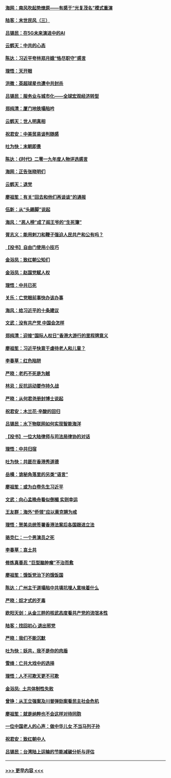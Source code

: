 #### [海网：南风吹起势燎原——有感于“光复茂名”模式重演](../pages/nsc993/n11732308.md?t=12191822) 
#### [陆客：末世民风（三）](../pages/nsc993/n11732211.md?t=12191822) 
#### [吕锡民：在5G未来演进中的AI](../pages/nsc993/n11730010.md?t=12191822) 
#### [云鹤天：中共的心态](../pages/nsc993/n11729906.md?t=12191822) 
#### [陈达：习近平夸林郑月娥“恪尽职守”感言](../pages/nsc993/n11729881.md?t=12191822) 
#### [理悟：天开眼](../pages/nsc993/n11729699.md?t=12191822) 
#### [洪微：英超球星也遭中共封杀](../pages/nsc993/n11727243.md?t=12191822) 
#### [吕锡民：服务业与城市化——全球宏观经济转型](../pages/nsc993/n11725845.md?t=12191822) 
#### [郑纯清：厦门地铁塌陷吟](../pages/nsc993/n11725813.md?t=12191822) 
#### [云鹤天：世人明真相](../pages/nsc993/n11725621.md?t=12191822) 
#### [祝君安：中美贸易谈判随感](../pages/nsc993/n11725609.md?t=12191822) 
#### [吐为快：末朝即景](../pages/nsc993/n11723365.md?t=12191822) 
#### [陈达：《时代》二零一九年度人物评选感言](../pages/nsc993/n11723337.md?t=12191822) 
#### [海网：正告张晓明们](../pages/nsc993/n11723228.md?t=12191822) 
#### [云鹤天：退党](../pages/nsc993/n11723056.md?t=12191822) 
#### [廖祖笙：有关“回去和他们再谈谈”的通报](../pages/nsc993/n11722442.md?t=12191822) 
#### [伍新：从“头踢脚”说起](../pages/nsc993/n11722429.md?t=12191822) 
#### [海风：“恶人榜”成了阎王爷的“生死簿”](../pages/nsc993/n11722272.md?t=12191822) 
#### [胥志义：能用剌刀和鞭子强迫人民共产和公有吗？](../pages/nsc993/n11720569.md?t=12191822) 
#### [【投书】自由门使用小技巧](../pages/nsc993/n11720180.md?t=12191822) 
#### [金浴凤：致红朝公知们](../pages/nsc993/n11720563.md?t=12191822) 
#### [金浴凤：赵国党赋人权](../pages/nsc993/n11720533.md?t=12191822) 
#### [理悟：中共已死](../pages/nsc993/n11720233.md?t=12191822) 
#### [关乐：亡党眼前事快办该办事](../pages/nsc993/n11719160.md?t=12191822) 
#### [海风：给习近平的十条建议](../pages/nsc993/n11717616.md?t=12191822) 
#### [文武：没有共产党 中国会怎样](../pages/nsc993/n11717584.md?t=12191822) 
#### [郑纯清：迎接“国际人权日”香港大游行的里程牌意义](../pages/nsc993/n11717417.md?t=12191822) 
#### [廖祖笙：习近平快意于虐待老人和儿童？](../pages/nsc993/n11715313.md?t=12191822) 
#### [李春草：红色陷阱](../pages/nsc993/n11715029.md?t=12191822) 
#### [严晓：老朽不死是为贼](../pages/nsc993/n11712910.md?t=12191822) 
#### [林忌：反抗运动要作持久战](../pages/nsc993/n11712623.md?t=12191822) 
#### [严晓：从何君尧册封博士说起](../pages/nsc993/n11712465.md?t=12191822) 
#### [祝君安：木兰花·辛酸的回归](../pages/nsc993/n11712381.md?t=12191822) 
#### [吕锡民：水下物联网如何实现智能海洋](../pages/nsc993/n11711158.md?t=12191822) 
#### [【投书】一位大陆律师与司法局律协的对话](../pages/nsc993/n11709675.md?t=12191822) 
#### [理悟：中共归宿](../pages/nsc993/n11710059.md?t=12191822) 
#### [吐为快：共匪在香港秀道德](../pages/nsc993/n11709979.md?t=12191822) 
#### [岳横：诡秘角落里的另类“语言”](../pages/nsc993/n11709792.md?t=12191822) 
#### [廖祖笙：或为白卷先生习近平](../pages/nsc993/n11708330.md?t=12191822) 
#### [文武：向心孟晚舟看似倒楣 实则幸运](../pages/nsc993/n11708236.md?t=12191822) 
#### [王友群：海外“侨领”应以黄克锵为戒](../pages/nsc993/n11706176.md?t=12191822) 
#### [理悟：贺美总统签署香港法案后各国跟进立法](../pages/nsc993/n11706853.md?t=12191822) 
#### [骆克仁：一个男演员之死](../pages/nsc993/n11706677.md?t=12191822) 
#### [李春草：哀土共](../pages/nsc993/n11706255.md?t=12191822) 
#### [修炼真善忍 “巨型脑肿瘤”不治而愈](../pages/nsc993/n11705340.md?t=12191822) 
#### [廖祖笙：饿饭党治下的饿饭国](../pages/nsc993/n11705085.md?t=12191822) 
#### [陈达：广州主干道塌陷中共填坑埋人意味着什么](../pages/nsc993/n11705046.md?t=12191822) 
#### [严晓：奴才式的歹毒](../pages/nsc993/n11704826.md?t=12191822) 
#### [欧阳天剑：从金三胖的核武态度看共产党的流氓本性](../pages/nsc993/n11702238.md?t=12191822) 
#### [陆客：找回初心 退出邪党](../pages/nsc993/n11702213.md?t=12191822) 
#### [严晓：我们不能沉默](../pages/nsc993/n11702110.md?t=12191822) 
#### [吐为快：妖共，我不是你的肉盾](../pages/nsc993/n11701366.md?t=12191822) 
#### [雪绮：亡共大戏中的选择](../pages/nsc993/n11699922.md?t=12191822) 
#### [理悟：人不可欺天更不可欺](../pages/nsc993/n11699657.md?t=12191822) 
#### [金浴凤:  土共体制性失败](../pages/nsc993/n11699361.md?t=12191822) 
#### [曾铮：从王立强案及川普弹劾案看民主社会危机](../pages/nsc993/n11699318.md?t=12191822) 
#### [廖祖笙：就是纳粹也不会这样对待同胞](../pages/nsc993/n11697658.md?t=12191822) 
#### [一位中国老人的心声：做中华儿女 不当马列子孙](../pages/nsc993/n11697525.md?t=12191822) 
#### [祝君安：致红朝中人](../pages/nsc993/n11697518.md?t=12191822) 
#### [吕锡民：台湾陆上运输的节能减碳分析与评估](../pages/nsc993/n11694983.md?t=12191822) 

----
#### [ >>> 更早内容 <<< ](../indexes/nsc993-earlier.md)
